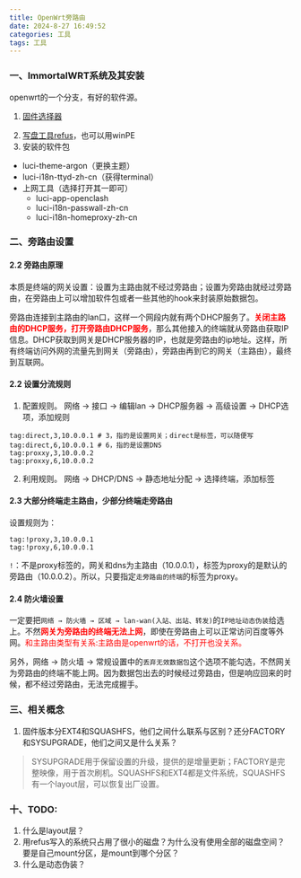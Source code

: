 ```yaml
---
title: OpenWrt旁路由
date: 2024-8-27 16:49:52
categories: 工具
tags: 工具
---
```


### 一、ImmortalWRT系统及其安装
openwrt的一个分支，有好的软件源。
1. [固件选择器](https://firmware-selector.immortalwrt.org)
<!--more-->
2. [写盘工具refus](https://rufus.ie)，也可以用winPE
3. 安装的软件包
- luci-theme-argon（更换主题）
- luci-i18n-ttyd-zh-cn（获得terminal）
- 上网工具（选择打开其一即可）
    - luci-app-openclash
    - luci-i18n-passwall-zh-cn
    - luci-i18n-homeproxy-zh-cn

### 二、旁路由设置
#### 2.2 旁路由原理
本质是终端的网关设置：设置为主路由就不经过旁路由；设置为旁路由就经过旁路由，在旁路由上可以增加软件包或者一些其他的hook来封装原始数据包。

旁路由连接到主路由的lan口，这样一个网段内就有两个DHCP服务了。<font color='red'>**关闭主路由的DHCP服务，打开旁路由DHCP服务**</font>，那么其他接入的终端就从旁路由获取IP信息。DHCP获取到网关是DHCP服务器的IP，也就是旁路由的ip地址。这样，所有终端访问外网的流量先到网关（旁路由），旁路由再到它的网关（主路由），最终到互联网。
#### 2.2 设置分流规则
1. 配置规则。
网络 → 接口 → 编辑lan → DHCP服务器 → 高级设置 → DHCP选项，添加规则
```shell
tag:direct,3,10.0.0.1 # 3，指的是设置网关；direct是标签，可以随便写
tag:direct,6,10.0.0.1 # 6，指的是设置DNS
tag:proxxy,3,10.0.0.2
tag:proxxy,6,10.0.0.2
```
2. 利用规则。
网络 → DHCP/DNS → 静态地址分配 → 选择终端，添加标签

#### 2.3 大部分终端走主路由，少部分终端走旁路由
设置规则为：
```shell
tag:!proxy,3,10.0.0.1
tag:!proxy,6,10.0.0.1
```
`!`：不是proxy标签的，网关和dns为主路由（10.0.0.1），标签为proxy的是默认的旁路由（10.0.0.2）。所以，只要指定`走旁路由的终端`的标签为proxy。

#### 2.4 防火墙设置
一定要把`网络 → 防火墙 → 区域 → lan-wan(入站、出站、转发)`的`IP地址动态伪装`给选上。不然<font color='red'>**网关为旁路由的终端无法上网**</font>，即使在旁路由上可以正常访问百度等外网。<font color='red'>和主路由类型有关系:主路由是openwrt的话，不打开也没关系。</font>

另外，网络 → 防火墙 → 常规设置中的`丢弃无效数据包`这个选项不能勾选，不然网关为旁路由的终端不能上网。因为数据包出去的时候经过旁路由，但是响应回来的时候，都不经过旁路由，无法完成握手。

### 三、相关概念
1. 固件版本分EXT4和SQUASHFS，他们之间什么联系与区别？还分FACTORY和SYSUPGRADE，他们之间又是什么关系？
> SYSUPGRADE用于保留设置的升级，提供的是增量更新；FACTORY是完整映像，用于首次刷机。SQUASHFS和EXT4都是文件系统，SQUASHFS有一个layout层，可以恢复出厂设置。


### 十、TODO:
1. 什么是layout层？
2. 用refus写入的系统只占用了很小的磁盘？为什么没有使用全部的磁盘空间？要是自己mount分区，是mount到哪个分区？
3. 什么是动态伪装？